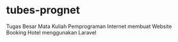 # tubes-prognet
Tugas Besar Mata Kuliah Pemprograman Internet membuat Website Booking Hotel menggunakan Laravel
